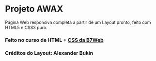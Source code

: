 # Projeto AWAX

Página Web responsiva completa a partir de um Layout pronto, feito com HTML5 e CSS3 puro.

### Feito no curso de HTML + [CSS da B7Web][1]
### Créditos do Layout: Alexander Bukin

[1]:https://b7web.com.br/home/
